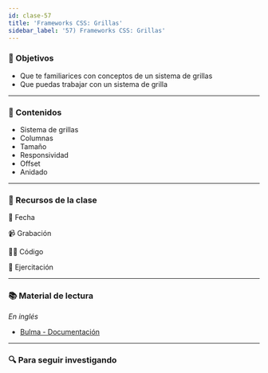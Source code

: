 ```yaml
---
id: clase-57
title: 'Frameworks CSS: Grillas'
sidebar_label: '57) Frameworks CSS: Grillas'
---
```


### 🏁 Objetivos

- Que te familiarices con conceptos de un sistema de grillas
- Que puedas trabajar con un sistema de grilla

---

### 📝 Contenidos

- Sistema de grillas
- Columnas
- Tamaño
- Responsividad
- Offset
- Anidado

---

### 🚀 Recursos de la clase

📆 Fecha

📹 Grabación

👩‍💻 Código

💪 Ejercitación

---

### 📚 Material de lectura

_En inglés_

- [Bulma - Documentación](https://bulma.io/)

---

### 🔍 Para seguir investigando
